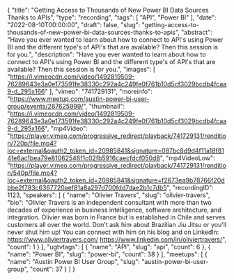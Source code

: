 {
  "title": "Getting Access to Thousands of New Power BI Data Sources Thanks to APIs",
  "type": "recording",
  "tags": [
    "API",
    "Power BI"
  ],
  "date": "2022-08-10T00:00:00",
  "draft": false,
  "slug": "getting-access-to-thousands-of-new-power-bi-data-sources-thanks-to-apis",
  "abstract": "Have you ever wanted to learn about how to connect to API's using Power BI and the different type's of API's that are available? Then this session is for you.",
  "description": "Have you ever wanted to learn about how to connect to API's using Power BI and the different type's of API's that are available? Then this session is for you.",
  "images": [
    "https://i.vimeocdn.com/video/1492819509-76289643e3a0e173591fe38330c292a4c249fe0f761b10d5cf3029bcdb4fcaa9-d_295x166"
  ],
  "vimeo": "741729131",
  "moreinfo": "https://www.meetup.com/austin-power-bi-user-group/events/287625999/",
  "thumbnail": "https://i.vimeocdn.com/video/1492819509-76289643e3a0e173591fe38330c292a4c249fe0f761b10d5cf3029bcdb4fcaa9-d_295x166",
  "mp4Video": "https://player.vimeo.com/progressive_redirect/playback/741729131/rendition/720p/file.mp4?loc=external&oauth2_token_id=20985841&signature=087bc8d9d4f11a18f814fe6ac1bea79e81062546f1c02fb5916caecfdcf050d8",
  "mp4VideoLow": "https://player.vimeo.com/progressive_redirect/playback/741729131/rendition/540p/file.mp4?loc=external&oauth2_token_id=20985841&signature=f2673ea9b78766f20dbbe2f783c6367720aef81a8a297d700fdd7dae2b1c7db5",
  "recordingID": 1123,
  "speakers": [
    {
      "name": "Olivier Travers",
      "slug": "olivier-travers",
      "bio": "Olivier Travers is an independent consultant with more than two decades of experience in business intelligence, software architecture, and integration. Olivier was born in France but is established in Chile and serves customers all over the world. Don't ask him about Brazilian Jiu Jitsu or you'll never shut him up!  You can connect with him on his blog and on LinkedIn: https://www.oliviertravers.com/ https://www.linkedin.com/in/oliviertravers/",
      "count": 1
    }
  ],
  "ugtvtags": [
    {
      "name": "API",
      "slug": "api",
      "count": 6
    },
    {
      "name": "Power BI",
      "slug": "power-bi",
      "count": 38
    }
  ],
  "meetups": [
    {
      "name": "Austin Power BI User Group",
      "slug": "austin-power-bi-user-group",
      "count": 37
    }
  ]
}